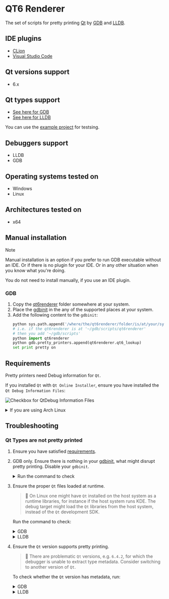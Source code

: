 # QT6 Renderer

The set of scripts for pretty printing [Qt][qt] by [GDB][gdb] and [LLDB][lldb].

## IDE plugins
* [CLion][qt6renderer_intlj]
* [Visual Studio Code][qt6renderer_vsc]

## Qt versions support
* 6.x

## Qt types support
* [See here for GDB](./python/gdb)
* [See here for LLDB](./python/lldb)

You can use the [example project][qt6renderer_exmpl] for testsing.

## Debuggers support
* LLDB
* GDB

## Operating systems tested on
* Windows
* Linux  

## Architectures tested on
* x64

## Manual installation

> [!NOTE]
> Manual installation is an option if you prefer to run GDB executable without an IDE. Or if there is no plugin for your IDE. Or in any other situation when you know what you're doing.
>
> You do not need to install manually, if you use an IDE plugin.

### GDB

1. Copy the [qt6renderer](./python/gdb/qt6renderer/) folder somewhere at your system.
2. Place the [gdbinit][gdbinit] in the any of the supported places at your system.
3. Add the following content to the `gdbinit`:
   ```python
   python sys.path.append('/where/the/qt6renderer/folder/is/at/your/system') 
   # i.e. if the qt6renderer is at '~/gdb/scripts/qt6renderer'
   # then you add '~/gdb/scripts'
   python import qt6renderer
   python gdb.pretty_printers.append(qt6renderer.qt6_lookup)
   set print pretty on
   ```

## Requirements
Pretty printers need Debug information for `Qt`.

If you installed `Qt` with `Qt Online Installer`, ensure you have installed
the `Qt Debug Information Files`:

![Checkbox for QtDebug Information Files](images/qt_debug_information_files_checkbox.png)

<details>
<summary>If you are using Arch Linux</summary>

Then you might wish to install `qt6-base-debug` package.
You can install manually (by specifying the url), or by enabling global repo. See [wiki](https://wiki.archlinux.org/title/Debugging/Getting_traces#Installing_debug_packages).

```
pacman -U https://geo.mirror.pkgbuild.com/extra-debug/os/x86_64/qt6-base-debug-6.7.2-1-x86_64.pkg.tar.zst
```
</details>

## Troubleshooting

### Qt Types are not pretty printed

1. Ensure you have satisfied [requirements](#requirements).
2. GDB only. Ensure there is nothing in your [gdbinit][gdbinit], what might disrupt pretty printing. Disable your `gdbinit`.

   <details>
     <summary>Run the command to check</summary>

     ```
     info pretty-printer
     ```

     > :large_blue_diamond: In the case of `Visual Studio Code` [you need][vscode_exec] to call the gdb commands with the `-exec` prefix. I.e. `-exec info pretty-printer`.

     Should print something like:

     ```
     global pretty-printers:
       builtin
         mpx_bound128
       qt6_lookup
     objfile /usr/lib/libstdc++.so.6 pretty-printers:
       libstdc++-v6
     ```     

  </details>
  
3. Ensure the proper `Qt` files loaded at runtime.

   > :large_blue_diamond: On Linux one might have `Qt` installed on the host system as a runtime libraries, for instance if the host system runs KDE. The debug target might load the `Qt` libraries from the host system, instead of the `Qt` development SDK.

   Run the command to check:

   <details>
    <summary>GDB</summary>

    ```
    info sharedlibrary
    ```

    > :large_blue_diamond: In the case of `Visual Studio Code` [you need][vscode_exec] to call the gdb commands with the `-exec` prefix. I.e. `-exec info sharedlibrary`.

    Should print something like:
    
    ```
    0x00007ffff7e63940  0x00007ffff7f58b1a Yes /home/user/Qt/6.6.1/gcc_64/lib/libQt6Network.so.6
    0x00007ffff751f300  0x00007ffff7c0abe2 Yes /home/user/Qt/6.6.1/gcc_64/lib/libQt6Gui.so.6
    0x00007ffff6cb75e0  0x00007ffff70848eb Yes /home/user/Qt/6.6.1/gcc_64/lib/libQt6Core.so.6
    ```
   </details>

   <details>
    <summary>LLDB</summary>
        
    ```
    target modules list
    ````

    Should print something like:

    ```
    [  3] 0B3D90D4-3A24-26F8-2D28-E6FD902D2E1C-B1957B9C 0x00007ffff7e16000 /home/user/Qt/6.6.1/gcc_64/lib/libQt6Network.so.6 
      /home/user/Qt/6.6.1/gcc_64/lib/Qt6Network.debug
    [  4] 8D17CAB4-3968-A65B-FA7A-452CBB959B12-FE3D941E 0x00007ffff7400000 /home/user/Qt/6.6.1/gcc_64/lib/libQt6Gui.so.6 
      /home/user/Qt/6.6.1/gcc_64/lib/Qt6Gui.debug
    [  5] 70B3E481-9AFD-557A-D568-DB9065A3D74A-503165F0 0x00007ffff6c00000 /home/user/Qt/6.6.1/gcc_64/lib/libQt6Core.so.6 
      /home/user/Qt/6.6.1/gcc_64/lib/Qt6Core.debug
    ```
   </details>   
  
4. Ensure the `Qt` version supports pretty printing.   

   > :large_blue_diamond: There are problematic `Qt` versions, e.g. `6.4.2`, for which the debugger is unable to extract type metadata. Consider switching to another version of `Qt`.

   To check whether the `Qt` version has metadata, run:

   <details>
    <summary>GDB</summary>

    ```
    python print(gdb.parse_and_eval('*(&qtHookData)'))
    ```

    > :large_blue_diamond: In the case of `Visual Studio Code` [you need][vscode_exec] to call the gdb commands with the `-exec` prefix. I.e. `-exec python print(...)`.

    If degugger could read the metadata, it will print something like:
    
    ```
    {3, 7, 394754, 0, 0, 0, 22}
    ```
    
    or
    
    ```
    0x7ffff729bd00 <qtHookData>
    ```

    ![GDB could extract Qt Metadata - Visual Studio Code](images/gdb_qt_meta_available_vsc.png)

    ![GDB could extract Qt Metadata - CLion](images/gdb_qt_meta_available_jb.png)

    Otherwise:

    ```
    <data variable, no debug info>
    ```

    ![GDB could not extract Qt Metadata - CLion](images/gdb_qt_meta_unavailable_jb.png)
   </details>

   <details>
     <summary>LLDB</summary>

     ```
     script print(lldb.target.FindFirstGlobalVariable('qtHookData').GetPointeeData(2, 1))
     ```

     If degugger could read the metadata, it will print something like:
    
     ```
     02 07 06 00 00 00 00 00
     ```

     ![LLDB could extract Qt Metadata - Visual Studio Code](images/lldb_qt_meta_available_vsc.png)

     ![LLDB could extract Qt Metadata - CLion](images/lldb_qt_meta_available_jb.png)
   </details>



[qt]: https://www.qt.io/
[gdb]: https://sourceware.org/gdb/
[lldb]: https://lldb.llvm.org/
[qt6renderer_exmpl]: https://github.com/winseros/Qt6RendererExmpl
[qt6renderer_intlj]: https://github.com/winseros/Qt6RendererIntlj
[qt6renderer_vsc]: https://github.com/winseros/Qt6RendererVsc
[gdbinit]: https://man7.org/linux/man-pages/man5/gdbinit.5.html
[vscode_exec]: https://github.com/Microsoft/vscode-cpptools/issues/106